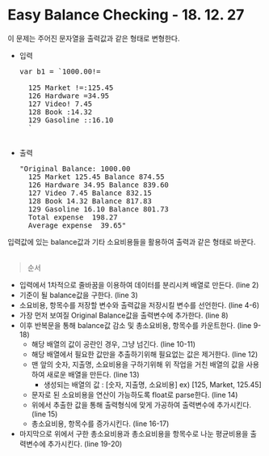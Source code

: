 # Easy Balance Checking - 18. 12. 27

이 문제는 주어진 문자열을 출력값과 같은 형태로 변형한다.
- 입력 <br>
  <pre>
  var b1 = `1000.00!= 

    125 Market !=:125.45
    126 Hardware =34.95
    127 Video! 7.45
    128 Book :14.32
    129 Gasoline ::16.10
    `
    </pre>
- 출력
  <pre>
  "Original Balance: 1000.00
    125 Market 125.45 Balance 874.55
    126 Hardware 34.95 Balance 839.60
    127 Video 7.45 Balance 832.15
    128 Book 14.32 Balance 817.83
    129 Gasoline 16.10 Balance 801.73
    Total expense  198.27
    Average expense  39.65"
  </pre>

입력값에 있는 balance값과 기타 소요비용들을 활용하여 출력과 같은 형태로 바꾼다.
<br>
<br>

> 순서
- 입력에서 1차적으로 줄바꿈을 이용하여 데이터를 분리시켜 배열로 만든다. (line 2)
- 기준이 될 balance값을 구한다. (line 3)
- 소요비용, 항목수를 저장할 변수와 출력값을 저장시킬 변수를 선언한다. (line 4-6)
- 가장 먼저 보여질 Original Balance값을 출력변수에 추가한다. (line 8)
- 이후 반복문을 통해 balance값 감소 및 총소요비용, 항목수를 카운트한다. (line 9-18)
  - 해당 배열의 값이 공란인 경우, 그냥 넘긴다. (line 10-11)
  - 해당 배열에서 필요한 값만을 추출하기위해 필요없는 값은 제거한다. (line 12)
  - 맨 앞의 숫자, 지출명, 소요비용을 구하기위해 위 작업을 거친 배열의 값을 사용하여 새로운 배열을 만든다. (line 13)
    - 생성되는 배열의 값 : [숫자, 지출명, 소요비용] ex) [125, Market, 125.45]
  - 문자로 된 소요비용을 연산이 가능하도록 float로 parse한다. (line 14)
  - 위에서 추출한 값을 통해 출력형식에 맞게 가공하여 출력변수에 추가시킨다. (line 15)
  - 총소요비용, 항목수를 증가시킨다. (line 16-17)
- 마지막으로 위에서 구한 총소요비용과 총소요비용을 항목수로 나눈 평균비용을 출력변수에 추가시킨다. (line 19-20)
